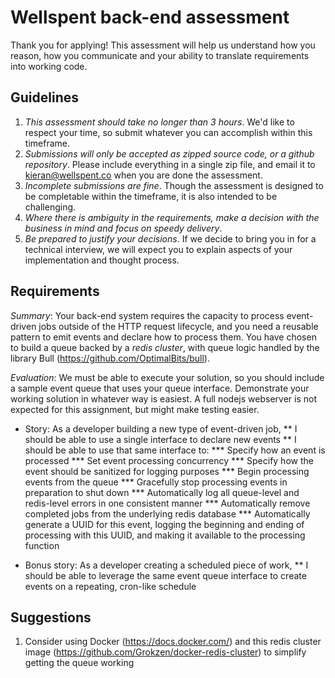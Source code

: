 # Wellspent back-end assessment

Thank you for applying! This assessment will help us understand how you reason, how you communicate and your ability to translate requirements into working code.

## Guidelines

1. *This assessment should take no longer than 3 hours*. We'd like to respect your time, so submit whatever you can accomplish within this timeframe.
2. *Submissions will only be accepted as zipped source code, or a github repository*. Please include everything in a single zip file, and email it to kieran@wellspent.co when you are done the assessment.
3. *Incomplete submissions are fine*. Though the assessment is designed to be completable within the timeframe, it is also intended to be challenging.
4. *Where there is ambiguity in the requirements, make a decision with the business in mind and focus on speedy delivery*.
5. *Be prepared to justify your decisions*. If we decide to bring you in for a technical interview, we will expect you to explain aspects of your implementation and thought process.

## Requirements

*Summary*: Your back-end system requires the capacity to process event-driven jobs outside of the HTTP request lifecycle, and you need a reusable pattern to emit events and declare how to process them. You have chosen to build a queue backed by a _redis cluster_, with queue logic handled by the library Bull (https://github.com/OptimalBits/bull).

*Evaluation*: We must be able to execute your solution, so you should include a sample event queue that uses your queue interface. Demonstrate your working solution in whatever way is easiest. A full nodejs webserver is not expected for this assignment, but might make testing easier.

* Story: As a developer building a new type of event-driven job,
** I should be able to use a single interface to declare new events
** I should be able to use that same interface to:
*** Specify how an event is processed
*** Set event processing concurrency
*** Specify how the event should be sanitized for logging purposes
*** Begin processing events from the queue
*** Gracefully stop processing events in preparation to shut down
*** Automatically log all queue-level and redis-level errors in one consistent manner
*** Automatically remove completed jobs from the underlying redis database
*** Automatically generate a UUID for this event, logging the beginning and ending of processing with this UUID, and making it available to the processing function

* Bonus story: As a developer creating a scheduled piece of work,
** I should be able to leverage the same event queue interface to create events on a repeating, cron-like schedule

## Suggestions

1. Consider using Docker (https://docs.docker.com/) and this redis cluster image (https://github.com/Grokzen/docker-redis-cluster) to simplify getting the queue working




